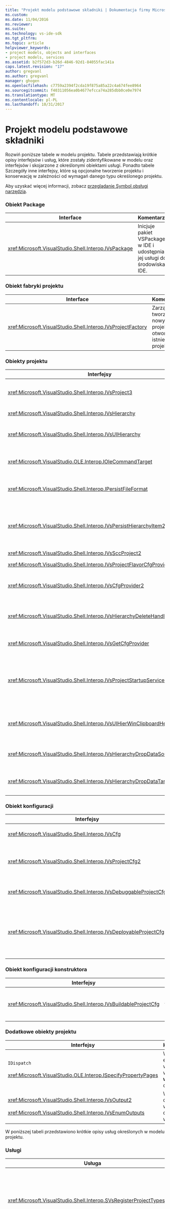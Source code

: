 ```yaml
---
title: "Projekt modelu podstawowe składniki | Dokumentacja firmy Microsoft"
ms.custom: 
ms.date: 11/04/2016
ms.reviewer: 
ms.suite: 
ms.technology: vs-ide-sdk
ms.tgt_pltfrm: 
ms.topic: article
helpviewer_keywords:
- project models, objects and interfaces
- project models, services
ms.assetid: b2f572d3-b26d-4846-92d1-84055fac141a
caps.latest.revision: "17"
author: gregvanl
ms.author: gregvanl
manager: ghogen
ms.openlocfilehash: c7759a2394f2cda19f875a85a22c4a674fee8964
ms.sourcegitcommit: f40311056ea0b4677efcca74a285dbb0ce0e7974
ms.translationtype: MT
ms.contentlocale: pl-PL
ms.lasthandoff: 10/31/2017
---
```

# <a name="project-model-core-components"></a>Projekt modelu podstawowe składniki
Rozwiń poniższe tabele w modelu projektu. Tabele przedstawiają krótkie opisy interfejsów i usług, które zostały zidentyfikowane w modelu oraz interfejsów i skojarzone z określonymi obiektami usługi. Ponadto tabele Szczegóły inne interfejsy, które są opcjonalne tworzenie projektu i konserwację w zależności od wymagań danego typu określonego projektu.  
  
 Aby uzyskać więcej informacji, zobacz [przeglądanie Symbol obsługi narzędzia](../../extensibility/internals/supporting-symbol-browsing-tools.md).  
  
### <a name="package-object"></a>Obiekt Package  
  
|Interface|Komentarze|  
|---------------|--------------|  
|<xref:Microsoft.VisualStudio.Shell.Interop.IVsPackage>|Inicjuje pakiet VSPackage w IDE i udostępnia jej usługi do środowiska IDE.|  
  
### <a name="project-factory-object"></a>Obiekt fabryki projektu  
  
|Interface|Komentarze|  
|---------------|--------------|  
|<xref:Microsoft.VisualStudio.Shell.Interop.IVsProjectFactory>|Zarządza tworzenia nowych projektów i otworzyć istniejące projekty.|  
  
### <a name="project-objects"></a>Obiekty projektu  
  
|Interfejsy|Komentarze|  
|----------------|--------------|  
|<xref:Microsoft.VisualStudio.Shell.Interop.IVsProject3>|Zarządza Dodawanie i usuwanie elementów projektu, otwiera edytory, a także obsługuje mapowanie między krótkiej nazwy każdego dokumentu i `VSITEMID`. Dziedziczy `IVsProject` i `IVsProject2`.|  
|<xref:Microsoft.VisualStudio.Shell.Interop.IVsHierarchy>|Zarządza właściwości nawigacji i wyświetlania i dostarcza zdarzenia.|  
|<xref:Microsoft.VisualStudio.Shell.Interop.IVsUIHierarchy>|Umożliwia polecenie podobne do wykonywania `IOleCommandTarget` dla polecenia takie jak wycinanie i zmiany nazwy, które mają zastosowanie tylko wtedy, gdy fokus jest w Eksploratorze rozwiązań.|  
|<xref:Microsoft.VisualStudio.OLE.Interop.IOleCommandTarget>|Służy jako interfejs docelowy polecenia głównej w hierarchii projektu. Jest standardowym interfejsem do wykonywania zapytań obiektów dla ich stanu lub stanu i uruchamiania poleceń. Dostępne, gdy nie skupia się w oknie projektu.|  
|<xref:Microsoft.VisualStudio.Shell.Interop.IPersistFileFormat>|Współrzędne trwałości stanu projektu. Zazwyczaj stan projektu jest przechowywana jako plik projektu, ale mogą być dostosowywane do systemów pamięci masowej, które nie są oparte na pliku.|  
|<xref:Microsoft.VisualStudio.Shell.Interop.IVsPersistHierarchyItem2>|Umożliwia projektu, aby zarządzać wszystkimi aspektami trwałości dla elementów projektu, albo jako plików na dysku lub obiektów w innych systemach magazynu. `IVsPeristHierarchyItem2` Używany jest interfejs dla elementów, które nie implementują <xref:Microsoft.VisualStudio.Shell.Interop.IVsPersistDocData2> interfejsu.|  
|<xref:Microsoft.VisualStudio.Shell.Interop.IVsSccProject2>|Współrzędne interakcji z kontroli kodu źródłowego.|  
|<xref:Microsoft.VisualStudio.Shell.Interop.IVsProjectFlavorCfgProvider>|Umożliwia projekty do zarządzania informacjami o konfiguracji.|  
|<xref:Microsoft.VisualStudio.Shell.Interop.IVsCfgProvider2>|Zarządza projektu konfiguracji obiekty, takie jak konfiguracje Debug i wersji. Tworzenie, wdrażanie i debugowanie operacje są skoordynowane za pośrednictwem obiektów konfiguracji projektu.|  
|<xref:Microsoft.VisualStudio.Shell.Interop.IVsHierarchyDeleteHandler>|Implementowana przez hierarchie na kontrolowanie delete (destrukcyjnego) lub Usuń (nieszkodliwe) opcji elementów hierarchii. Wywołanie interfejsu zapytania na `IVsHierarchyDeleteHandler` interfejsu z `IVsHierarchy` interfejsu.|  
|<xref:Microsoft.VisualStudio.Shell.Interop.IVsGetCfgProvider>|Udostępnia opcję wykonania obiekt, który obsługuje `IVsCfgProvider2` interfejsu na inną tożsamość COM niż obiekt projektu, który implementuje `IVsHierarchy` interfejsu.|  
|<xref:Microsoft.VisualStudio.Shell.Interop.IVsProjectStartupServices>|Opcjonalny interfejs zaimplementowana dokonanie extensible projektu przez innych. `IVsProjectStartupServices` Interfejs umożliwia pakiet VSPackage innej firmy można zarejestrować identyfikator GUID, który można utrwalić w pliku projektu, aby za każdym razem, gdy ładowania projektu załadować identyfikator GUID usługi innej firmy do pliku projektu i wywołanie `QueryService` dla tego identyfikatora GUID.|  
|<xref:Microsoft.VisualStudio.Shell.Interop.IVsUIHierWinClipboardHelperEvents>|Implementowany przez hierarchii źródłowej w `UIHierarchy` okna do koordynowania operacji schowka, takich jak wycinania, kopiowania i wklejania. Użyj `AdviseClipboardHelperEvents` interfejsu do rejestrowania zdarzeń do Schowka.|  
|<xref:Microsoft.VisualStudio.Shell.Interop.IVsHierarchyDropDataSource2>|Zawiera informacje o przeciąganego elementu względem źródła danych podczas operacji przeciągania i upuszczania w oknie hierarchii interfejsu użytkownika. Wywoływana z `IVsHierarchy` interfejsu.|  
|<xref:Microsoft.VisualStudio.Shell.Interop.IVsHierarchyDropDataTarget>|Zawiera informacje o przeciąganego elementu względem jego miejsca docelowego podczas operacji przeciągania i upuszczania w oknie hierarchii interfejsu użytkownika. Wywoływana z `IVsHierarchy` interfejsu.|  
  
### <a name="configuration-object"></a>Obiekt konfiguracji  
  
|Interfejsy|Komentarze|  
|----------------|--------------|  
|<xref:Microsoft.VisualStudio.Shell.Interop.IVsCfg>|Zawiera informacje o konfiguracji.|  
|<xref:Microsoft.VisualStudio.Shell.Interop.IVsProjectCfg2>|Umożliwia projekty do zarządzania informacjami o konfiguracji.|  
|<xref:Microsoft.VisualStudio.Shell.Interop.IVsDebuggableProjectCfg>|Umożliwia projektu działać pod kontrolą debugera.|  
|<xref:Microsoft.VisualStudio.Shell.Interop.IVsDeployableProjectCfg>|Implementowana przez projekty wdrażania, które wykonują operacje wdrażania w innych projektach.|  
  
### <a name="configuration-builder-object"></a>Obiekt konfiguracji konstruktora  
  
|Interfejsy|Komentarze|  
|----------------|--------------|  
|<xref:Microsoft.VisualStudio.Shell.Interop.IVsBuildableProjectCfg>|Zarządza operacji tworzenia konfiguracji projektu.|  
  
### <a name="additional-project-objects"></a>Dodatkowe obiekty projektu  
  
|Interfejsy|Komentarze|  
|----------------|--------------|  
|`IDispatch`<br /><br /> <xref:Microsoft.VisualStudio.OLE.Interop.ISpecifyPropertyPages>|Wyświetla elementu właściwości w **właściwości** okna.|  
|<xref:Microsoft.VisualStudio.Shell.Interop.IVsOutput2><br /><br /> <xref:Microsoft.VisualStudio.Shell.Interop.IVsEnumOutputs>|Wyświetla dane wyjściowe do wdrożenia.|  
  
 W poniższej tabeli przedstawiono krótkie opisy usług określonych w modelu projektu.  
  
### <a name="services"></a>Usługi  
  
|Usługa|Komentarze|  
|-------------|--------------|  
|<xref:Microsoft.VisualStudio.Shell.Interop.SVsRegisterProjectTypes>|Używane przez pakiety VSPackage, który implementuje typów projektów, aby zarejestrować istnienie ich fabrykę projektów z IDE. Należy wywołać VSPackage `QueryService` dla tej usługi, a następnie zarejestrować jego fabryki projektu podczas `IVsPackage::SetSite` metoda jest wywoływana. Jeśli `SetSite` metoda nie jest wywoływana, projekt nie zostanie uruchomiony.|  
|<xref:Microsoft.VisualStudio.Shell.Interop.SVsSolution>|Zapewnia dostęp do programu IDE wewnętrzne, wbudowanego pojęcia bieżącego rozwiązania, takie jak możliwość wyliczyć projektów, tworzenie nowych projektów, wykonać powiadomienia o zmianach projektu i tak dalej.|  
|<xref:Microsoft.VisualStudio.Shell.Interop.SVsSccManager>|Metoda wywoływana przez projektów, które chcesz uczestniczyć w kontroli źródła.|  
|<xref:Microsoft.VisualStudio.Shell.Interop.SVsRunningDocumentTable>|Zachowuje tabelę otwartych dokumentów, aby określić, czy co najmniej jeden z elementów projektu jest już otwarty.|  
|<xref:Microsoft.VisualStudio.Shell.Interop.SVsUIShellOpenDocument>|Zawiera interfejsy i metody o nazwie faktycznie otworzyć element projektu za pomocą edytora standardowego lub określonego edytora.|  
|<xref:Microsoft.VisualStudio.Shell.Interop.SVsTrackProjectDocuments>|Wymagane, wywoływana przez wszystkie projekty, gdy ich dodać, usunąć lub zmienić ich elementów.|  
|<xref:Microsoft.VisualStudio.Shell.Interop.SVsFileChangeEx>|Zarządza zmiany pliku lub katalogu i powiadamia klientów, gdy wybrane pliki zostały zmienione na dysku.|  
|<xref:Microsoft.VisualStudio.Shell.Interop.SVsQueryEditQuerySave>|Wymagany do wywołania przez wszystkie projekty i edytory przed dirty elementów lub Zapisz je.|  
|<xref:Microsoft.VisualStudio.Shell.Interop.SVsSolutionBuildManager>|Zarządza kolejność operacji kompilacji i wdrażania dla konfiguracji projektu.|  
|<xref:Microsoft.VisualStudio.Shell.Interop.SVsShellDebugger>|Zapewnia dostęp do usługi niskiego poziomu debugera używane przez większość formantów debugowania.|  
|<xref:Microsoft.VisualStudio.Shell.Interop.SVsShellMonitorSelection>|Umożliwia VSPackages dostęp do informacji na temat bieżący wybór i komunikacji z **właściwości** okna.|  
|<xref:Microsoft.VisualStudio.Shell.Interop.SVsUIShell>|Udostępnia podstawowe funkcje związane z interfejsu użytkownika IDE, takie jak możliwość tworzenia i wyliczyć narzędzia windows lub windows dokumentu lub zgłosić błąd dla użytkownika.|  
|<xref:Microsoft.VisualStudio.Shell.Interop.SVsStatusbar>|Zapewnia dostęp do paska stanu IDE.|  
|<xref:Microsoft.VisualStudio.Shell.Interop.IVsExtensibility3>|Używane do implementowania model automatyzacji. W modelu projektu, nastąpi powrót obiektu właściwości, które umożliwia tworzy wystąpienie tego obiektu.|  
|<xref:Microsoft.VisualStudio.Shell.Interop.SVsUIHierWinClipboardHelper>|Używane do implementowania zdarzenia Schowka w obiekcie projektu w hierarchii. `SVsUIHierWinClipboardHelper`Umożliwia poprawnie dojścia wycinania, kopiowania i wklejania działań.|  
  
## <a name="see-also"></a>Zobacz też  
 <xref:Microsoft.VisualStudio.OLE.Interop.IOleCommandTarget>   
 [Lista kontrolna: Tworzenie nowych typów projektów](../../extensibility/internals/checklist-creating-new-project-types.md)   
 [Nie w kompilacji: Używanie klas projektu HierUtil7 do zaimplementowania typ projektu (C++)](http://msdn.microsoft.com/en-us/a5c16a09-94a2-46ef-87b5-35b815e2f346)   
 [Obsługa narzędzia do przeglądania Symbol](../../extensibility/internals/supporting-symbol-browsing-tools.md)   
 [Elementy modelu projektu](../../extensibility/internals/elements-of-a-project-model.md)